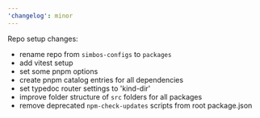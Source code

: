 ```yaml
---
'changelog': minor
---
```


Repo setup changes:

- rename repo from `simbos-configs` to `packages`
- add vitest setup
- set some pnpm options
- create pnpm catalog entries for all dependencies
- set typedoc router settings to 'kind-dir'
- improve folder structure of `src` folders for all packages
- remove deprecated `npm-check-updates` scripts from root package.json
